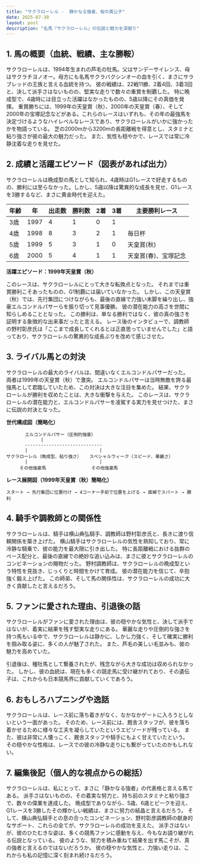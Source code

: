 ```yaml
---
title: "サクラローレル -  静かなる強者、桜の貴公子"
date: 2025-07-30
layout: post
description: "名馬『サクラローレル』の伝説と魅力を深堀り"
---
```


## 1. 馬の概要（血統、戦績、主な勝鞍）

サクラローレルは、1994年生まれの芦毛の牡馬。父はサンデーサイレンス、母はサクラチヨノオー。母方にも名馬サクラバクシンオーの血を引く、まさにサラブレッドの王族と言える血統を持つ。  彼の戦績は、22戦11勝、2着4回、3着3回と、決して派手さはないものの、堅実な走りで数々の重賞を制覇した。  特に晩成型で、4歳時には目立った活躍はなかったものの、5歳以降にその真価を発揮。  重賞勝ちには、1999年の天皇賞（秋）、2000年の天皇賞（春）、そして2000年の宝塚記念などがある。これらのレースはいずれも、その年の最強馬を決定づけるようなハイレベルなレースであり、サクラローレルがいかに強かったかを物語っている。  芝の2000mから3200mの長距離戦を得意とし、スタミナと粘り強さが彼の最大の魅力だった。  また、気性も穏やかで、レースでは常に冷静沈着な走りを見せた。


## 2. 成績と活躍エピソード（図表があれば出力）

サクラローレルは晩成型の馬として知られ、4歳時はG1レースで好走するものの、勝利には至らなかった。しかし、5歳以降は驚異的な成長を見せ、G1レースを3勝するなど、まさに黄金時代を迎えた。

| 年齢 | 年 | 出走数 | 勝利数 | 2着 | 3着 | 主要勝利レース |
|---|---|---|---|---|---|---|
| 3歳 | 1997 | 4 | 1 | 0 | 1 |  |
| 4歳 | 1998 | 8 | 3 | 2 | 1 |  毎日杯 |
| 5歳 | 1999 | 5 | 3 | 1 | 0 | 天皇賞(秋) |
| 6歳 | 2000 | 5 | 4 | 1 | 1 | 天皇賞(春)、宝塚記念 |


**活躍エピソード：1999年天皇賞（秋）**

このレースは、サクラローレルにとって大きな転換点となった。  それまでは重賞勝利こそあったものの、G1制覇には届いていなかった。  しかし、この天皇賞（秋）では、先行集団につけながらも、最後の直線で力強い末脚を繰り出し、強豪エルコンドルパサーらを振り切って見事優勝。  彼の潜在能力の高さを世間に知らしめることとなった。  この勝利は、単なる勝利ではなく、彼の真の強さを証明する象徴的な出来事だったと言える。  レース後のインタビューで、調教師の野村彰彦氏は「ここまで成長してくれるとは正直思っていませんでした」と語っており、サクラローレルの驚異的な成長ぶりを改めて感じさせた。


## 3. ライバル馬との対決

サクラローレルの最大のライバルは、間違いなくエルコンドルパサーだった。  両者は1999年の天皇賞（秋）で激突。  エルコンドルパサーは当時無敵を誇る最強馬として君臨していたため、この対決は大きな注目を集めた。  結果、サクラローレルが勝利を収めたことは、大きな衝撃を与えた。  このレースは、サクラローレルの潜在能力と、エルコンドルパサーを凌駕する実力を見せつけた、まさに伝説の対決となった。


**世代構成図（簡略化）**

```
       エルコンドルパサー（圧倒的強豪）
             |
       -----------------------------
       |                           |
サクラローレル（晩成型、粘り強さ）   スペシャルウィーク（スピード、華麗さ）
       |                           |
     その他強豪馬                 その他強豪馬

```


**レース展開図（1999年天皇賞（秋）簡略化）**

```
スタート → 先行集団に位置付け → 4コーナー手前で位置を上げる → 直線でスパート → 勝利
```


## 4. 騎手や調教師との関係性

サクラローレルは、騎手は横山典弘騎手、調教師は野村彰彦氏と、長きに渡り信頼関係を築き上げた。 横山騎手はサクラローレルの気性を熟知しており、常に冷静な騎乗で、彼の能力を最大限に引き出した。  特に長距離戦における抜群のペース配分と、最後の直線での絶妙な追い込みは、まさに彼とサクラローレルのコンビネーションの賜物だった。  野村調教師は、サクラローレルの晩成型という特性を見抜き、じっくりと時間をかけて育成。  彼の潜在能力を信じて、辛抱強く鍛え上げた。  この師弟、そして馬の関係性は、サクラローレルの成功に大きく貢献したと言えるだろう。


## 5. ファンに愛された理由、引退後の話

サクラローレルがファンに愛された理由は、彼の穏やかな気性と、決して派手ではないが、着実に結果を残す堅実な走りにある。  華麗な走りや圧倒的な強さを持つ馬もいる中で、サクラローレルは静かに、しかし力強く、そして確実に勝利を掴み取る姿に、多くの人が魅了された。  また、芦毛の美しい毛並みも、彼の魅力を高めていた。

引退後は、種牡馬として繋養されたが、残念ながら大きな成功は収められなかった。  しかし、彼の血統は、現在も多くの競走馬に受け継がれており、その遺伝子は、これからも日本競馬界に貢献していくであろう。


## 6. おもしろハプニングや逸話

サクラローレルは、レース前に落ち着きがなく、なかなかゲートに入ろうとしないという一面があった。  そのため、レース前には、厩舎スタッフが、彼を落ち着かせるために様々な工夫を凝らしていたというエピソードが残っている。  また、彼は非常に人懐っこく、厩舎スタッフや騎手にもよく甘えていたという。  その穏やかな性格は、レースでの彼の冷静な走りにも繋がっていたのかもしれない。


## 7. 編集後記（個人的な視点からの総括）

サクラローレルは、私にとって、まさに「静かなる強者」の代表格と言える馬である。  派手さはないものの、その着実な努力と、持ち前のスタミナと粘り強さで、数々の偉業を達成した。  晩成型でありながら、5歳、6歳とピークを迎え、G1レースを3勝したその輝かしい戦績は、まさに努力の結晶と言えるだろう。  そして、横山典弘騎手との息の合ったコンビネーション、野村彰彦調教師の献身的なサポート、これらの全てが、サクラローレルの成功を支えた。  派手さはないが、彼のひたむきな姿は、多くの競馬ファンに感動を与え、今もなお語り継がれる伝説となっている。  彼のような、努力を積み重ねて結果を出す馬こそが、真の強者と言えるのではないだろうか。  彼の穏やかな気性と、力強い走りは、これからも私の記憶に深く刻まれ続けるだろう。

